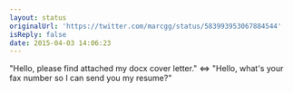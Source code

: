 ```yaml
---
layout: status
originalUrl: 'https://twitter.com/marcgg/status/583993953067884544'
isReply: false
date: 2015-04-03 14:06:23
---
```


"Hello, please find attached my docx cover letter." &lt;=&gt; "Hello, what's your fax number so I can send you my resume?"
